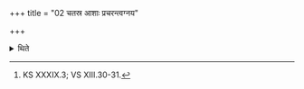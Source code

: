 +++
title = "02 चतस्र आशाः प्रचरन्त्वग्नय"

+++

<details><summary>थिते</summary>

2. Or having placed it with catasra āśāḥ pracarantvagnaye, having (then) covered it which is surrounded by the Avakā-plants by means of a net, having (then) fixed it by means of nails, he addresses the placed down (tortoise) with apāṀ gambhīraṁ gaccha....[^3]  

[^1]: TS V.7.8.b.  

[^2]: Cp. ŚB VII.5.1.11.  

[^3]: KS XXXIX.3; VS XIII.30-31.  
</details>
